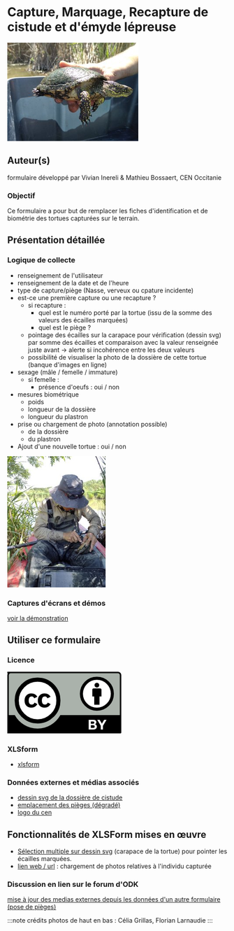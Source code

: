 # Capture, Marquage, Recapture de cistude et d'émyde lépreuse
![](../fichiers/cmr_cistude_emyde/images/Cistude_cgrillas.jpg)
## Auteur(s)
formulaire développé par Vivian Inereli & Mathieu Bossaert, CEN Occitanie
### Objectif
Ce formulaire a pour but de remplacer les fiches d'identification et de biométrie des tortues capturées sur le terrain.

## Présentation détaillée
### Logique de collecte
* renseignement de l'utilisateur
* renseignement de la date et de l'heure
* type de capture/piège (Nasse, verveux ou cpature incidente)
* est-ce une première capture ou une recapture ?
  * si recapture :
    * quel est le numéro porté par la tortue (issu de la somme des valeurs des écailles marquées)
    * quel est le piège ?
  * pointage des écailles sur la carapace pour vérification (dessin svg) par somme des écailles et comparaison avec la valeur renseignée juste avant
   -> alerte si incohérence entre les deux valeurs
  * possibilité de visualiser la photo de la dossière de cette tortue (banque d'images en ligne)
* sexage (mâle / femelle / immature)
  * si femelle :
    * présence d'oeufs : oui / non
* mesures biométrique
  * poids
  * longueur de la dossière
  * longueur du plastron
* prise ou chargement de photo (annotation possible)
  * de la dossière
  * du plastron
* Ajout d'une nouvelle tortue : oui / non

![](../fichiers/cmr_cistude_emyde/images/Marquage_F.larnaudie.jpg)
### Captures d'écrans et démos
[voir la démonstration](../fichiers/cmr_cistude_emyde/demo_formulaire_cistude.webm)
## Utiliser ce formulaire
### Licence
[![CC-BY](../fichiers/by.png)]((https://creativecommons.org/licenses/by/2.0/fr/))
### XLSform
* [xlsform](../fichiers/cmr_cistude_emyde/CMR_Cistude_captures.xlsx)
### Données externes et médias associés
* [dessin svg de la dossière de cistude](../fichiers/cmr_cistude_emyde/cistude_dossiere_etiquette.svg)
* [emplacement des pièges (dégradé)](../fichiers/cmr_cistude_emyde/pieges.geojson)
* [logo du cen](../fichiers/cmr_cistude_emyde/logo_cen.jpg)
## Fonctionnalités de XLSForm mises en œuvre
* [Sélection multiple sur dessin svg](https://docs.getodk.org/form-question-types/#select-from-image-widget) (carapace de la tortue) pour pointer les écailles marquées.
* [lien web / url](https://docs.getodk.org/form-question-types/#url-widget) : chargement de photos relatives à l'individu capturée
### Discussion en lien sur le forum d'ODK
[mise à jour des medias externes depuis les données d'un autre formulaire (pose de pièges)](https://forum.getodk.org/t/updating-external-datasets-from-another-forms-submissions-data-from-within-a-postgresql-database/37596)


:::note crédits photos
de haut en bas : Célia Grillas, Florian Larnaudie
:::